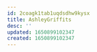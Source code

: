 ```yaml
---
id: 2coagk1tab1uqdsdhw9kysx
title: AshleyGriffits
desc: ''
updated: 1650899102347
created: 1650899102347
---
```


